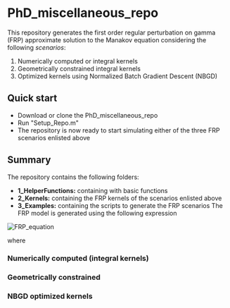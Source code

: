 # PhD_miscellaneous_repo
This repository generates the first order regular perturbation on gamma (FRP) approximate solution to the Manakov equation considering the following *scenarios*:
1. Numerically computed or integral kernels
2. Geometrically constrained integral kernels
3. Optimized kernels using Normalized Batch Gradient Descent (NBGD)

## Quick start
- Download or clone the PhD_miscellaneous_repo 
- Run "Setup_Repo.m"
- The repository is now ready to start simulating either of the three FRP scenarios enlisted above

## Summary 
The repository contains the following folders:
- **1_HelperFunctions:** containing with basic functions
- **2_Kernels:** containing the FRP kernels of the scenarios enlisted above
- **3_Examples:** containing the scripts to generate the FRP scenarios 
The FRP model is generated using the following expression 

![FRP_equation](https://github.com/user-attachments/assets/ef7f5c0f-0919-4145-a951-ecb8a78f5190)

where  
### Numerically computed (integral kernels)

### Geometrically constrained

### NBGD optimized kernels 


